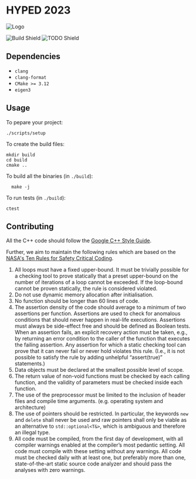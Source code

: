 # HYPED 2023

![Logo](https://uploads-ssl.webflow.com/5e88b996ec626f7dad28c40f/5eda270ec8019d2f43ed1b39_New-Logo-2020-(transparent-background).png)

![Build Shield](https://img.shields.io/github/workflow/status/hyp-ed/hyped-2023/Build) ![TODO Shield](https://img.shields.io/github/search/hyp-ed/hyped-2023/TODOLater?color=red&label=TODO%20counter)

## Dependencies

- `clang`
- `clang-format`
- `CMake >= 3.12`
- `eigen3`

## Usage

  To pepare your project:

  ```
  ./scripts/setup
  ```

  To create the build files:

  ```
  mkdir build
  cd build
  cmake ..
  ```

  To build all the binaries (in `./build`):

  ```
    make -j
  ```

  To run tests (in `./build`):

  ```
  ctest
  ```

## Contributing

  All the C++ code should follow the [Google C++ Style Guide](https://google.github.io/styleguide/cppguide.html).

  Further, we aim to maintain the following rules which are based on the [NASA's Ten Rules for Safety Critical Coding](https://pixelscommander.com/wp-content/uploads/2014/12/P10.pdf).

  1. All loops must have a fixed upper-bound. It must be trivially possible for a checking tool to prove statically that a preset upper-bound on the number of iterations of a loop cannot be exceeded. If the loop-bound cannot be proven statically, the rule is considered violated.
  2. Do not use dynamic memory allocation after initialisation.
  3. No function should be longer than 60 lines of code.
  4. The assertion density of the code should average to a minimum of two assertions per function. Assertions are used to check for anomalous conditions that should never happen in real-life executions. Assertions must always be side-effect free and should be defined as Boolean tests. When an assertion fails, an explicit recovery action must be taken, e.g., by returning an error condition to the caller of the function that executes the failing assertion. Any assertion for which a static checking tool can prove that it can never fail or never hold violates this rule. (I.e., it is not possible to satisfy the rule by adding unhelpful “assert(true)” statements.)
  5. Data objects must be declared at the smallest possible level of scope.
  6. The return value of non-void functions must be checked by each calling function,  and the validity of parameters must be checked inside each function.
  7. The use of the preprocessor must be limited to the inclusion of header files and  compile time arguments. (e.g. operating system and architecture)
  8. The use of pointers should be restricted. In particular, the keywords `new` and `delete`  shall never be used and raw pointers shall only be viable as an alternative to `std::optional<T&>`, which is ambiguous and therefore an illegal type.
  9. All code must be compiled, from the first day of development, with all compiler warnings enabled  at the compiler’s most pedantic setting. All code must compile with these setting without any warnings. All code must be checked daily with at least one, but preferably more than one, state-of-the-art static  source code analyzer and should pass the analyses with zero warnings.